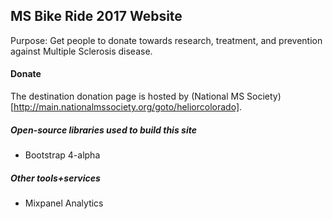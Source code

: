## MS Bike Ride 2017 Website
Purpose: Get people to donate towards research, treatment, and prevention against Multiple Sclerosis disease.

#### Donate
The destination donation page is hosted by (National MS Society)[http://main.nationalmssociety.org/goto/heliorcolorado].

##### Open-source libraries used to build this site
* Bootstrap 4-alpha

##### Other tools+services
* Mixpanel Analytics